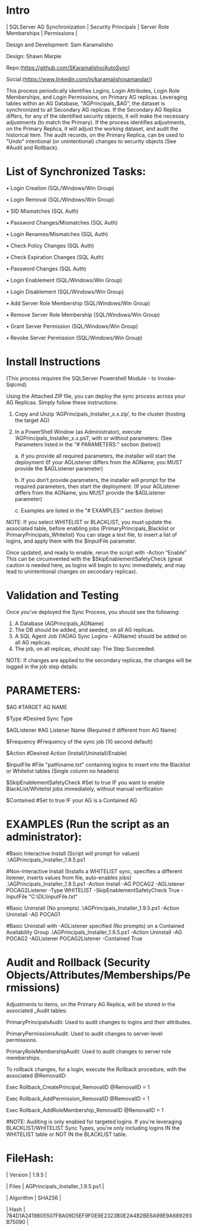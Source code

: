 # Intro 


| SQLServer AG Synchronization | Security Principals | Server Role Memberships | Permissions |
	
Design and Development: Sam Karamalisho

Design: Shawn Marple


Repo:(https://github.com/SKaramalisho/AutoSync)

Social:(https://www.linkedin.com/in/karamalishosamandar/)



This process periodically identifies Logins, Login Attributes, Login Role Memberships, and Login Permissions, on Primary AG replicas.
Leveraging tables within an AG Database, "AGPrincipals_$AG", the dataset is synchronized to all Secondary AG replicas.
If the Secondary AG Replica differs, for any of the identified security objects, it will make the necessary adjustments (to match the Primary).
If the process identifies adjustments, on the Primary Replica, it will adjust the working dataset, and audit the historical item.
The audit records, on the Primary Replica, can be used to "Undo" intentional (or unintentional) changes to security objects (See #Audit and Rollback).


# List of Synchronized Tasks:


•	Login Creation (SQL/Windows/Win Group)

•	Login Removal (SQL/Windows/Win Group)

•	SID Mismatches (SQL Auth)

•	Password Changes/Mismatches (SQL Auth)

•	Login Renames/Mismatches (SQL Auth)

•	Check Policy Changes (SQL Auth)

•	Check Expiration Changes (SQL Auth)

•	Password Changes (SQL Auth)

•	Login Enablement (SQL/Windows/Win Group)

•	Login Disablement (SQL/Windows/Win Group)

•	Add Server Role Membership (SQL/Windows/Win Group)

•	Remove Server Role Membership (SQL/Windows/Win Group)

•	Grant Server Permission (SQL/Windows/Win Group)

•	Revoke Server Permission (SQL/Windows/Win Group)


# Install Instructions

(This process requires the SQLServer Powershell Module - to Invoke-Sqlcmd)

Using the Attached ZIP file, you can deploy the sync process across your AG Replicas.
Simply follow these instructions:

1.	Copy and Unzip ‘AGPrincipals_Installer_x.x.zip’, to the cluster (hosting the target AG)
2.	In a PowerShell Window (as Administrator), execute ‘AGPrincipals_Installer_x.x.ps1’, with or without parameters: (See Parameters listed in the "# PARAMETERS:" section (below))

	a.	If you provide all required parameters, the installer will start the deployment (If your AGListener differs from the AGName, you MUST provide the $AGListener parameter)

	b.	If you don’t provide parameters, the installer will prompt for the required parameters, then start the deployment. (If your AGListener differs from the AGName, you MUST provide the $AGListener parameter)

	c.	Examples are listed in the "# EXAMPLES:" section (below)

NOTE: If you select WHITELIST or BLACKLIST, you must update the associated table, before enabling jobs (PrimaryPrincipals_Blacklist or PrimaryPrincipals_Whitelist) You can stage a text file, to insert a list of logins, and apply them with the $InputFile parameter. 

Once updated, and ready to enable, rerun the script with -Action “Enable” This can be circumvented with the $SkipEnablementSafetyCheck (great caution is needed here, as logins will begin to sync immediately, and may lead to unintentional changes on secondary replicas).


# Validation and Testing 


Once you’ve deployed the Sync Process, you should see the following:
1)	A Database (AGPrincipals_AGName) 
2)	The DB should be added, and seeded, on all AG replicas.
3)	A SQL Agent Job (!AOAG Sync Logins - AGName) should be added on all AG replicas.
4)	The job, on all replicas, should say: The Step Succeeded.


NOTE: If changes are applied to the secondary replicas, the changes will be logged in the job step details. 


# PARAMETERS:


$AG #TARGET AG NAME
 
$Type #Desired Sync Type
 
$AGListener #AG Listener Name (Required if different from AG Name)
 
$Frequency #Frequency of the sync job (10 second default)
 
$Action #Desired Action (Install/Uninstall/Enable)
 
$InputFile #File "path\name.txt" containing logins to insert into the Blacklist or Whitelist tables (Single column no headers)
 
$SkipEnablementSafetyCheck #Set to true IF you want to enable BlackList/Whitelist jobs immediately, without manual verification

$Contained #Set to true IF your AG is a Contained AG 

# EXAMPLES (Run the script as an administrator):

#Basic Interactive Install (Script will prompt for values)
.\AGPrincipals_Installer_1.9.5.ps1

#Non-Interactive Install (Installs a WHITELIST sync, specifies a different listener, inserts values from file, auto-enables jobs)
.\AGPrincipals_Installer_1.9.5.ps1 -Action Install -AG POCAG2 -AGListener POCAG2Listener -Type WHITELIST -SkipEnablementSafetyCheck True -InputFile "C:\DL\InputFile.txt"

#Basic Uninstall (No prompts)
.\AGPrincipals_Installer_1.9.5.ps1 -Action Uninstall -AG POCAG1

#Basic Uninstall with -AGListener specified (No prompts) on a Contained Availability Group
.\AGPrincipals_Installer_1.9.5.ps1 -Action Uninstall -AG POCAG2 -AGListener POCAG2Listener -Contained True


# Audit and Rollback (Security Objects/Attributes/Memberships/Permissions)


Adjustments to items, on the Primary AG Replica, will be stored in the associated _Audit tables:

PrimaryPrincipalsAudit: Used to audit changes to logins and their attributes.

PrimaryPermissionsAudit: Used to audit changes to server-level permissions.

PrimaryRoleMembershipAudit: Used to audit changes to server role memberships.


To rollback changes, for a login, execute the Rollback procedure, with the associated @RemovalID:

Exec Rollback_CreatePrincipal_RemovalID @RemovalID = 1

Exec Rollback_AddPermission_RemovalID @RemovalID = 1

Exec Rollback_AddRoleMembership_RemovalID @RemovalID = 1


#NOTE: Auditing is only enabled for targeted logins. If you're leveraging BLACKLIST/WHITELIST Sync Types, you're only including logins IN the WHITELIST table or NOT IN the BLACKLIST table.


# FileHash:


| Version | 1.9.5 |

| Files | AGPrincipals_Installer_1.9.5.ps1 |

| Algorithm | SHA256 |

| Hash | 784D1A2419805507F8A09D5EF9F0E9E2323B0E2A4B2BE6A99E9A689293B75090 |

